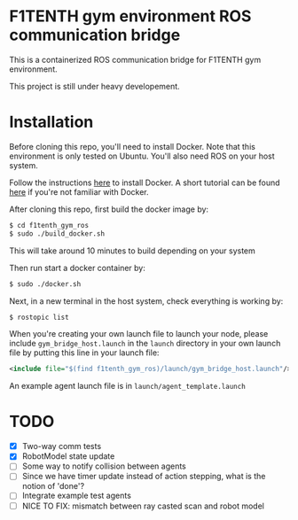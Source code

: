 # F1TENTH gym environment ROS communication bridge
This is a containerized ROS communication bridge for F1TENTH gym environment.

This project is still under heavy developement.

# Installation
Before cloning this repo, you'll need to install Docker. Note that this environment is only tested on Ubuntu. You'll also need ROS on your host system.

Follow the instructions [here](https://docs.docker.com/install/linux/docker-ce/ubuntu/) to install Docker. A short tutorial can be found [here](https://docs.docker.com/get-started/) if you're not familiar with Docker.

After cloning this repo, first build the docker image by:

```bash
$ cd f1tenth_gym_ros
$ sudo ./build_docker.sh
```

This will take around 10 minutes to build depending on your system

Then run start a docker container by:

```bash
$ sudo ./docker.sh
```

Next, in a new terminal in the host system, check everything is working by:
```bash
$ rostopic list
```

When you're creating your own launch file to launch your node, please include ```gym_bridge_host.launch``` in the ```launch``` directory in your own launch file by putting this line in your launch file:

```xml
<include file="$(find f1tenth_gym_ros)/launch/gym_bridge_host.launch"/>
```

An example agent launch file is in ```launch/agent_template.launch```

# TODO
- [x] Two-way comm tests
- [x] RobotModel state update
- [ ] Some way to notify collision between agents
- [ ] Since we have timer update instead of action stepping, what is the notion of 'done'?
- [ ] Integrate example test agents
- [ ] NICE TO FIX: mismatch between ray casted scan and robot model